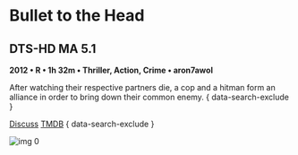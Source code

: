 # Bullet to the Head

## DTS-HD MA 5.1

**2012 • R • 1h 32m • Thriller, Action, Crime • aron7awol**

After watching their respective partners die, a cop and a hitman form an alliance in order to bring down their common enemy.
{ data-search-exclude }

[Discuss](https://www.avsforum.com/threads/bass-eq-for-filtered-movies.2995212/post-56975332)  [TMDB](https://www.themoviedb.org/movie/70074)
{ data-search-exclude }

![img 0](https://i.imgur.com/LwNRW17.jpg)

